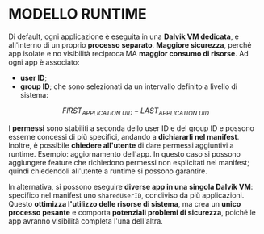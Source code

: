 # MODELLO RUNTIME


Di default, ogni applicazione è eseguita in una **Dalvik VM dedicata**, e all'interno di un proprio **processo separato**. **Maggiore sicurezza**, perché app isolate e no visibilità reciproca MA **maggior consumo di risorse**.
Ad ogni app è associato:
- **user ID**;
- **group ID**;
che sono selezionati da un intervallo definito a livello di sistema:

$$FIRST_{APPLICATION\ UID} - LAST_{APPLICATION\ UID}$$

I **permessi** sono stabiliti a seconda dello user ID e del group ID e possono esserne concessi di più specifici, andando a **dichiararli nel manifest**.
Inoltre, è possibile **chiedere all'utente** di dare permessi aggiuntivi a runtime. Esempio: aggiornamento dell'app. In questo caso si possono aggiungere feature che richiedono permessi non esplicitati nel manifest; quindi chiedendoli all'utente a runtime si possono garantire.

In alternativa, si possono eseguire **diverse app in una singola Dalvik VM**: specifico nel manifest uno `sharedUserID`, condiviso da più applicazioni. Questo **ottimizza l'utilizzo delle risorse di sistema**, ma crea un **unico processo pesante** e comporta **potenziali problemi di sicurezza**, poiché le app avranno visibilità completa l'una dell'altra.